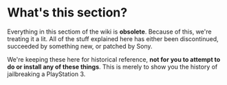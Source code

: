 # What's this section?

Everything in this sectiom of the wiki is **obsolete**. Because of this, we're treating it a lit. All of the stuff explained here has either been discontinued, succeeded by something new, or patched by Sony.

We're keeping these here for historical reference, **not for you to attempt to do or install any of these things**. This is merely to show you the history of jailbreaking a PlayStation 3.


